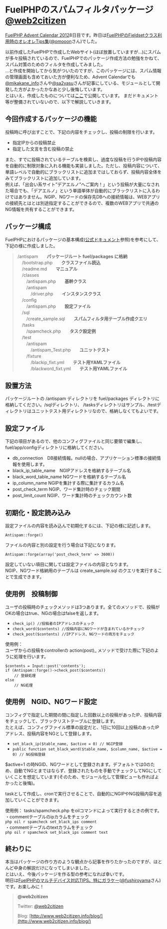 FuelPHPのスパムフィルタパッケージ [@web2citizen](https://twitter.com/web2citizen)
=================================

[FuelPHP Advent Calendar 2012](http://atnd.org/events/33753)8日目です。昨日は[FuelPHPのFieldsetクラス利用時のオレオレTips集](http://blog.omoon.org/20121207/523)([@omooon](https://twitter.com/@omoon)さん)でした。

以前作成したFuelPHPで作成したWebサイト(ほぼ放置していますが…)にスパムが多々投稿されているので、FuelPHPでのパッケージ作成方法の勉強をかねて、スパム対策のためのフィルタを作成してみました。  
…と作成を開始してから気がついたのですが、このパッケージには、スパム情報の管理画面も含めておいた方が便利なため、Advent Calendarでも[@mikakane\_info](https://twitter.com/@mikakane_info)さんや[@sa2yasu](https://twitter.com/@sa2yasu)さんが記事にしている、モジュールとして開発した方がよかったかなあと少し後悔しています。  
 とはいえ、作成したものについては[ここ](https://github.com/web2citizen/antispam)で公開しています。 まだドキュメント等が整備されていないので、以下で解説していきます。

今回作成するパッケージの機能
----------------------------

投稿時に呼び出すことで、下記の内容をチェックし、投稿の制限を行います。

-   指定IPからの投稿禁止
-   指定した文言を含む投稿の禁止

また、すでに投稿されているテーブルを検索し、過度な投稿を行うIPや投稿内容を自動的に制限対象に入れる機能も実装しました。ただし、投稿内容について、単語レベルで自動的にブラックリストに追加まではしておらず、投稿内容全体をみてブラックリストに追加しています。  
 例えば、「出会い系サイト”デアエルノ”へご案内！」という投稿が大量になされた場合でも、「デアエルノ」という単語単体が自動的にブラックリストに入るわけではありません。NGIP、NGワードの保存先DBへの接続情報は、WEBアプリの接続先とはとは別途指定することができるので、複数のWEBアプリで共通のNG情報を共有することができます。

パッケージ構成
--------------

FuelPHPにおけるパッケージの基本構成([公式ドキュメント](http://fuelphp.com/docs/general/packages.html)参照)を参考にして、下記の様に作成しました。

>/antispam　　**パッケージルート fuel/packages に格納**  
 　/bootstrap.php　　**クラスファイル読込**  
 　/readme.md　　**マニュアル**  
 　/classes  
 　　/antispam.php　　**基幹クラス**  
 　　/antispam  
 　　　/driver.php　　**インスタンスクラス**  
 　/config  
 　　/antispam.php　　**設定ファイル**  
 　/sql  
 　　/create\_sample.sql　　**スパムフィルタ用テーブル作成クエリ**  
 　/tasks  
 　　/spamcheck.php　　**タスク設定例**  
 　/test  
 　　/antispam  
 　　　/antispam\_Test.php　　**ユニットテスト**  
 　　/fixture  
 　　　/blackip\_fixt.yml　　**テスト用YAMLファイル**  
 　　　/blackword\_fixt.yml　　**テスト用YAMLファイル**

設置方法
--------

パッケージルートの /antispam ディレクトリを fuel/packages ディレクトリに格納してください。/sqlディレクトリ、 /tasksディレクトリはサンプル、/testディレクトリはユニットテスト用ディレクトリなので、格納しなくてもよいです。

設定ファイル
------------

下記の項目があるので、他のコンフィグファイルと同じ要領で編集し、fuel/app/configディレクトリに格納してください。

-   db\_connection　DB接続情報。nullの場合、アプリケーション標準の接続情報を使用します。
-   black\_ip\_table\_name　NGIPアドレスを格納するテーブル名
-   black\_word\_table\_name NGワードを格納するテーブル名
-   ip\_column\_name NGIPを集計する際に集計するカラム名
-   post\_check\_term NGIP、ワード集計時のチェック期間
-   post\_limit\_count NGIP、ワード集計時のチェックカウント数

初期化・設定読み込み
--------------------

設定ファイルの内容を読み込んで初期化するには、下記の様に記述します。

	Antispam::forge()

ファイルの内容と別の設定を行う場合は下記になります。

	Antispam::forge(array('post_check_term' => 3600))

設定していない項目に関しては設定ファイルの内容となります。  
NGIP、NGワード格納用のテーブルは create\_sample.sql のクエリを実行することで生成できます。

使用例　投稿制御
----------------

ユーザの投稿時のチェックメソッドは3つあります。全てのメソッドで、投稿がOKの場合はtrue、NGの場合はfalseを返します。

- `check_ip() //投稿者のIPアドレスのチェック`
- `check_word($contents) //投稿内容にNGワードが含まれているかチェック`
- `check_post($contents) //IPアドレス、NGワードの両方をチェック`

使用例：  
 ユーザからの投稿をcontrollerの action(post)\_ メソッドで受けた際に下記のように処理を行います。

~~~
$contents = Input::post('contents');
if (Antispam::forge()->check_post($contents))
    // 登録処理
else
    // NG処理
~~~

使用例　NGID、NGワード設定
-------------------------

コンフィグで指定した期間の間に指定した回数以上の投稿があったIP、投稿内容をチェックして、ブラックリストテーブルに登録します。  
 たとえば、コンフィグファイル標準の設定だと、1日に10回以上投稿のあったIPアドレス、投稿内容をNGとして登録します。  

- `set_black_ip($table_name, $active = 0) // NGIP登録`
- `public function set_black_word($table_name, $column_name, $active = 0) // NG投稿登録`

$active=1 の時NGID、NGワードとして登録されます。デフォルトでは0のため、自動でNGとまではならず、登録されたものを手動でチェックしてNGにしていくことを想定しています(そのため、モジュール化して管理ビューも作ればよかったと後悔)。

taskとして作成し、cronで実行させることで、自動的にNGIPやNG投稿内容を追加していくことができます。

使用例： tasks/spamcheck.php をoilコマンドによって実行するときの例です。  
・commentテーブルのipカラムをチェック  
`php oil r spamcheck set_black_ips comment`  
・commentテーブルのtextカラムをチェック  
`php oil r spamcheck set_black_ips comment text`

終わりに
--------

本当はパッケージの作り方のような観点から記事を作りたかったのですが、ほとんど中身の解説だけになってしまいました。  
 とはいえ、今後パッケージを作る型の参考になれば幸いです。  
 明日は[FuelPHPのマルチデバイス対応TIPS。特にガラケー](http://shiroyama.us/blog/2012/12/08/fuelphp%E3%81%A7%E4%BF%9D%E5%AE%88%E6%80%A7%E3%81%AE%E9%AB%98%E3%81%84%E3%83%9E%E3%83%AB%E3%83%81%E3%83%87%E3%83%90%E3%82%A4%E3%82%B9%E5%AF%BE%E5%BF%9C%E3%82%92%E8%80%83%E3%81%88%E3%82%8B/)([@fushiroyama](https://twitter.com/fushiroyama)さん)です。お楽しみに！

>**@web2citizen**
>
>
>
>Twitter: [@web2citizen](https://twitter.com/web2citizen)
>
>Blog: [http://www.web2citizen.info/blog/](http://www.web2citizen.info/blog/)

